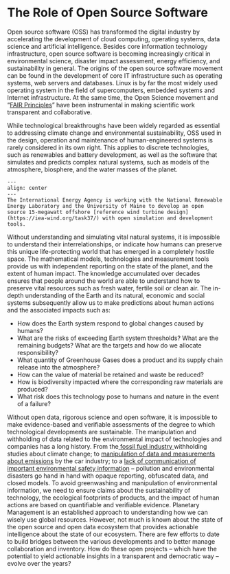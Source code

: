 # The Role of Open Source Software

Open source software (OSS) has transformed the digital industry by accelerating the development of cloud computing, operating systems, data science and artificial intelligence. Besides core information technology infrastructure, open source software is becoming increasingly critical in environmental science, disaster impact assessment, energy efficiency, and sustainability in general. The origins of the open source software movement can be found in the development of core IT infrastructure such as operating systems, web servers and databases. Linux is by far the most widely used operating system in the field of supercomputers, embedded systems and Internet infrastructure. At the same time, the Open Science movement and “[FAIR Principles](https://www.go-fair.org/fair-principles/)” have been instrumental in making scientific work transparent and collaborative. 

While technological breakthroughs have been widely regarded as essential to addressing climate change and environmental sustainability, OSS used in the design, operation and maintenance of human-engineered systems is rarely considered in its own right. This applies to discrete technologies, such as renewables and battery development, as well as the software that simulates and predicts complex natural systems, such as models of the atmosphere, biosphere, and the water masses of the planet. 


```{figure} ../images/turbine.png
---
align: center
---
The International Energy Agency is working with the National Renewable Energy Laboratory and the University of Maine to develop an open source 15-megawatt offshore [reference wind turbine design](https://iea-wind.org/task37/) with open simulation and development tools.
```

Without understanding and simulating vital natural systems, it is impossible to understand their interrelationships, or indicate how humans can preserve this unique life-protecting world that has emerged in a completely hostile space. The mathematical models, technologies and measurement tools provide us with independent reporting on the state of the planet, and the extent of human impact. The knowledge accumulated over decades ensures that people around the world are able to understand how to preserve vital resources such as fresh water, fertile soil or clean air. 
The in-depth understanding of the Earth and its natural, economic and social systems subsequently allow us to make predictions about human actions and the associated impacts such as: 

- How does the Earth system respond to global changes caused by humans?
- What are the risks of exceeding Earth system thresholds? What are the remaining budgets? What are the targets and how do we allocate responsibility?
- What quantity of Greenhouse Gases does a product and its supply chain release into the atmosphere? 
- How can the value of material be retained and waste be reduced? 
- How is biodiversity impacted where the corresponding raw materials are produced?
- What risk does this technology pose to humans and nature in the event of a failure?

Without open data, rigorous science and open software, it is impossible to make evidence-based and verifiable assessments of the degree to which technological developments are sustainable. The manipulation and withholding of data related to the environmental impact of technologies and companies has a long history. From the[ fossil fuel industry ](https://en.wikipedia.org/wiki/ExxonMobil_climate_change_controversy)withholding studies about climate change; to [manipulation of data and measurements about emissions](https://en.wikipedia.org/wiki/Diesel_emissions_scandal) by the car industry; to a [lack of communication of important environmental safety information](https://en.wikipedia.org/wiki/Three_Mile_Island_accident) – pollution and environmental disasters go hand in hand with opaque reporting, obfuscated data, and closed models. To avoid greenwashing and manipulation of environmental information, we need to ensure claims about the sustainability of technology, the ecological footprints of products, and the impact of human actions are based on quantifiable and verifiable evidence.
Planetary Management is an established approach to understanding how we can wisely use global resources. However, not much is known about the state of the open source and open data ecosystem that provides actionable intelligence about the state of our ecosystem. There are few efforts to date to build bridges between the various developments and to better manage collaboration and inventory. How do these open projects – which have the potential to yield actionable insights in a transparent and democratic way – evolve over the years? 
